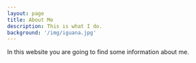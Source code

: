 ```yaml
---
layout: page
title: About Me
description: This is what I do.
background: '/img/iguana.jpg'
---
```


In this website you are going to find some information about me.

